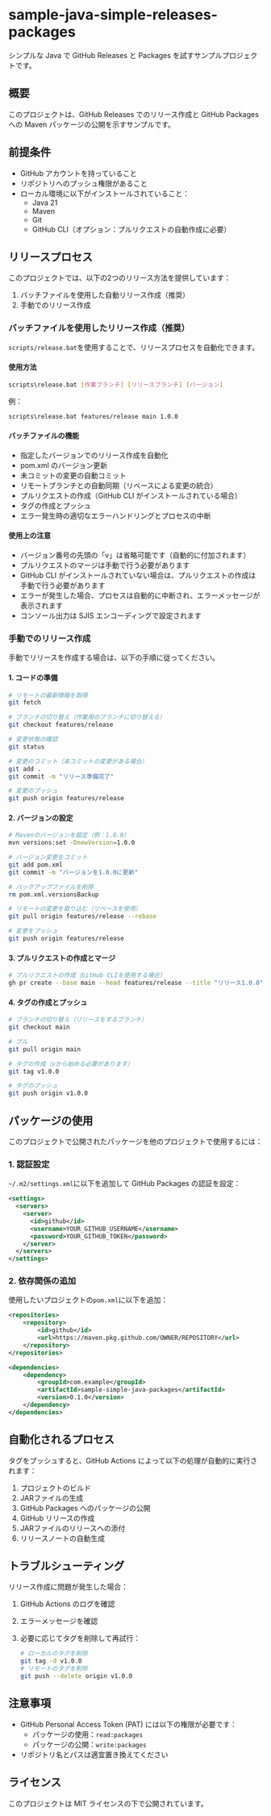 # sample-java-simple-releases-packages

シンプルな Java で GitHub Releases と Packages を試すサンプルプロジェクトです。

## 概要

このプロジェクトは、GitHub Releases でのリリース作成と GitHub Packages への Maven パッケージの公開を示すサンプルです。

## 前提条件

- GitHub アカウントを持っていること
- リポジトリへのプッシュ権限があること
- ローカル環境に以下がインストールされていること：
  - Java 21
  - Maven
  - Git
  - GitHub CLI（オプション：プルリクエストの自動作成に必要）

## リリースプロセス

このプロジェクトでは、以下の2つのリリース方法を提供しています：

1. バッチファイルを使用した自動リリース作成（推奨）
2. 手動でのリリース作成

### バッチファイルを使用したリリース作成（推奨）

`scripts/release.bat`を使用することで、リリースプロセスを自動化できます。

#### 使用方法

```bash
scripts\release.bat [作業ブランチ] [リリースブランチ] [バージョン]
```

例：

```bash
scripts\release.bat features/release main 1.0.0
```

#### バッチファイルの機能

- 指定したバージョンでのリリース作成を自動化
- pom.xml のバージョン更新
- 未コミットの変更の自動コミット
- リモートブランチとの自動同期（リベースによる変更の統合）
- プルリクエストの作成（GitHub CLI がインストールされている場合）
- タグの作成とプッシュ
- エラー発生時の適切なエラーハンドリングとプロセスの中断

#### 使用上の注意

- バージョン番号の先頭の「v」は省略可能です（自動的に付加されます）
- プルリクエストのマージは手動で行う必要があります
- GitHub CLI がインストールされていない場合は、プルリクエストの作成は手動で行う必要があります
- エラーが発生した場合、プロセスは自動的に中断され、エラーメッセージが表示されます
- コンソール出力は SJIS エンコーディングで設定されます

### 手動でのリリース作成

手動でリリースを作成する場合は、以下の手順に従ってください。

#### 1. コードの準備

```bash
# リモートの最新情報を取得
git fetch

# ブランチの切り替え（作業用のブランチに切り替える）
git checkout features/release

# 変更状態の確認
git status

# 変更のコミット（未コミットの変更がある場合）
git add .
git commit -m "リリース準備完了"

# 変更のプッシュ
git push origin features/release
```

#### 2. バージョンの設定

```bash
# Mavenのバージョンを設定（例：1.0.0）
mvn versions:set -DnewVersion=1.0.0

# バージョン変更をコミット
git add pom.xml
git commit -m "バージョンを1.0.0に更新"

# バックアップファイルを削除
rm pom.xml.versionsBackup

# リモートの変更を取り込む（リベースを使用）
git pull origin features/release --rebase

# 変更をプッシュ
git push origin features/release
```

#### 3. プルリクエストの作成とマージ

```bash
# プルリクエストの作成（GitHub CLIを使用する場合）
gh pr create --base main --head features/release --title "リリース1.0.0" --body "リリース1.0.0のプルリクエストです。"
```

#### 4. タグの作成とプッシュ

```bash
# ブランチの切り替え（リリースをするブランチ）
git checkout main

# プル
git pull origin main

# タグの作成（vから始める必要があります）
git tag v1.0.0

# タグのプッシュ
git push origin v1.0.0
```

## パッケージの使用

このプロジェクトで公開されたパッケージを他のプロジェクトで使用するには：

### 1. 認証設定

`~/.m2/settings.xml`に以下を追加して GitHub Packages の認証を設定：

```xml
<settings>
  <servers>
    <server>
      <id>github</id>
      <username>YOUR_GITHUB_USERNAME</username>
      <password>YOUR_GITHUB_TOKEN</password>
    </server>
  </servers>
</settings>
```
### 2. 依存関係の追加

使用したいプロジェクトの`pom.xml`に以下を追加：

```xml
<repositories>
    <repository>
        <id>github</id>
        <url>https://maven.pkg.github.com/OWNER/REPOSITORY</url>
    </repository>
</repositories>

<dependencies>
    <dependency>
        <groupId>com.example</groupId>
        <artifactId>sample-simple-java-packages</artifactId>
        <version>0.1.0</version>
    </dependency>
</dependencies>
```

## 自動化されるプロセス

タグをプッシュすると、GitHub Actions によって以下の処理が自動的に実行されます：

1. プロジェクトのビルド
2. JARファイルの生成
3. GitHub Packages へのパッケージの公開
4. GitHub リリースの作成
5. JARファイルのリリースへの添付
6. リリースノートの自動生成

## トラブルシューティング

リリース作成に問題が発生した場合：

1. GitHub Actions のログを確認
2. エラーメッセージを確認
3. 必要に応じてタグを削除して再試行：

   ```bash
   # ローカルのタグを削除
   git tag -d v1.0.0
   # リモートのタグを削除
   git push --delete origin v1.0.0
   ```

## 注意事項

- GitHub Personal Access Token (PAT) には以下の権限が必要です：
  - パッケージの使用：`read:packages`
  - パッケージの公開：`write:packages`
- リポジトリ名とパスは適宜置き換えてください

## ライセンス

このプロジェクトは MIT ライセンスの下で公開されています。
